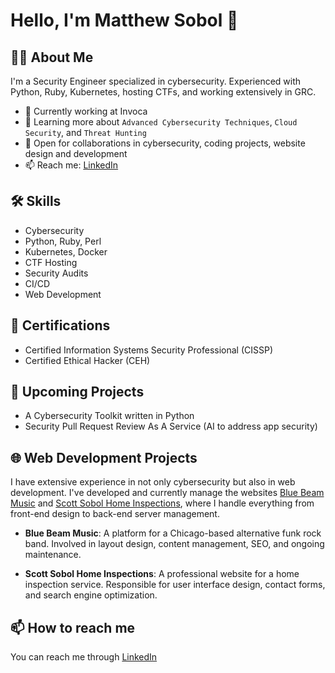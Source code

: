 # Hello, I'm Matthew Sobol 👋
## 👨‍💻 About Me

I'm a Security Engineer specialized in cybersecurity. Experienced with Python, Ruby, Kubernetes, hosting CTFs, and working extensively in GRC. 

- 🔭 Currently working at Invoca
- 🌱 Learning more about `Advanced Cybersecurity Techniques`, `Cloud Security`, and `Threat Hunting`
- 👯 Open for collaborations in cybersecurity, coding projects, website design and development
- 📫 Reach me: [LinkedIn](https://linkedin.com/in/matthew-sobol)

## 🛠 Skills

- Cybersecurity
- Python, Ruby, Perl
- Kubernetes, Docker
- CTF Hosting
- Security Audits
- CI/CD
- Web Development

## 📖 Certifications

- Certified Information Systems Security Professional (CISSP)
- Certified Ethical Hacker (CEH)

## 🎯 Upcoming Projects

- A Cybersecurity Toolkit written in Python
- Security Pull Request Review As A Service (AI to address app security)

## 🌐 Web Development Projects

I have extensive experience in not only cybersecurity but also in web development. I've developed and currently manage the websites [Blue Beam Music](https://bluebeammusic.com) and [Scott Sobol Home Inspections](https://scottsobolhomeinspections.com), where I handle everything from front-end design to back-end server management.

- **Blue Beam Music**: A platform for a Chicago-based alternative funk rock band. Involved in layout design, content management, SEO, and ongoing maintenance.
    
- **Scott Sobol Home Inspections**: A professional website for a home inspection service. Responsible for user interface design, contact forms, and search engine optimization.

## 📫 How to reach me

You can reach me through [LinkedIn](https://linkedin.com/in/matthew-sobol)
